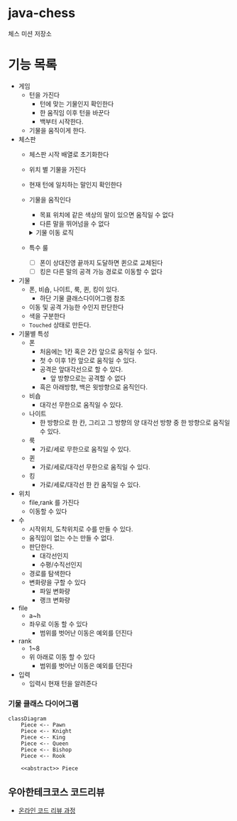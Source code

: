 # java-chess

체스 미션 저장소

# 기능 목록

- 게임
    - 턴을 가진다
        - 턴에 맞는 기물인지 확인한다
        - 한 움직임 이후 턴을 바꾼다
        - 백부터 시작한다.
    - 기물을 움직이게 한다.
- 체스판
    - 체스판 시작 배열로 초기화한다
    - 위치 별 기물을 가진다
    - 현재 턴에 일치하는 말인지 확인한다
    - 기물을 움직인다
        - 목표 위치에 같은 색상의 말이 있으면 움직일 수 없다
        - 다른 말을 뛰어넘을 수 없다
        <details>
            <summary>기물 이동 로직</summary>

        0. 출발 위치에 기물이 존재하는지 확인한다.
        1. 목표 위치에 기물이 존재하는지 확인한다.
        2. 기물이 목표 위치에 도달할 수 있는지 확인한다.
        3. 목표에 도달하는중 다른 기물이 있는지 확인한다.
        4. 위치를 바꾼다.
        </details>
    - 특수 룰
        - [ ] 폰이 상대진영 끝까지 도달하면 퀸으로 교체된다
        - [ ] 킹은 다른 말의 공격 가능 경로로 이동할 수 없다
- 기물
    - 폰, 비숍, 나이트, 룩, 퀸, 킹이 있다.
        - 하단 기물 클래스다이어그램 참조
    - 이동 및 공격 가능한 수인지 판단한다
    - 색을 구분한다
    - `Touched` 상태로 만든다.
- 기물별 특성
    - 폰
        - 처음에는 1칸 혹은 2칸 앞으로 움직일 수 있다.
        - 첫 수 이후 1칸 앞으로 움직일 수 있다.
        - 공격은 앞대각선으로 할 수 있다.
            - 앞 방향으로는 공격할 수 없다
        - 흑은 아래방향, 백은 윗방향으로 움직인다.
    - 비숍
        - 대각선 무한으로 움직일 수 있다.
    - 나이트
        - 한 방향으로 한 칸, 그리고 그 방향의 양 대각선 방향 중 한 방향으로 움직일 수 있다.
    - 룩
        - 가로/세로 무한으로 움직일 수 있다.
    - 퀸
        - 가로/세로/대각선 무한으로 움직일 수 있다.
    - 킹
        - 가로/세로/대각선 한 칸 움직일 수 있다.
- 위치
    - file,rank 를 가진다
    - 이동할 수 있다
- 수
    - 시작위치, 도착위치로 수를 만들 수 있다.
    - 움직임이 없는 수는 만들 수 없다.
    - 판단한다.
        - 대각선인지
        - 수평/수직선인지
    - 경로를 탐색한다
    - 변화량을 구할 수 있다
        - 파일 변화량
        - 랭크 변화량
- file
    - a~h
    - 좌우로 이동 할 수 있다
        - 범위를 벗어난 이동은 예외를 던진다
- rank
    - 1~8
    - 위 아래로 이동 할 수 있다
        - 범위를 벗어난 이동은 예외를 던진다
- 입력
    - 입력시 현재 턴을 알려준다

### 기물 클래스 다이어그램

```mermaid
classDiagram
    Piece <-- Pawn
    Piece <-- Knight
    Piece <-- King
    Piece <-- Queen
    Piece <-- Bishop
    Piece <-- Rook

    <<abstract>> Piece
```

## 우아한테크코스 코드리뷰

- [온라인 코드 리뷰 과정](https://github.com/woowacourse/woowacourse-docs/blob/master/maincourse/README.md)
